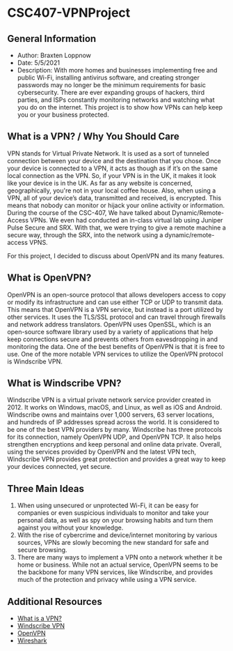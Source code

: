 # CSC407-VPNProject

## General Information
- Author: Braxten Loppnow
- Date: 5/5/2021
- Description: With more homes and businesses implementing free and public Wi-Fi, installing antivirus software, and creating stronger passwords may no longer be the minimum requirements for basic cybersecurity. There are ever expanding groups of hackers, third parties, and ISPs constantly monitoring networks and watching what you do on the internet. This project is to show how VPNs can help keep you or your business protected.

 ## What is a VPN? / Why You Should Care
 VPN stands for Virtual Private Network. It is used as a sort of tunneled connection between your device and the destination that you chose. Once your device is connected to a VPN, it acts as though as if it’s on the same local connection as the VPN. So, if your VPN is in the UK, it makes it look like your device is in the UK. As far as any website is concerned, geographically, you're not in your local coffee house. Also, when using a VPN, all of your device’s data, transmitted and received, is encrypted. This means that nobody can monitor or hijack your online activity or information. During the course of the CSC-407, We have talked about Dynamic/Remote-Access VPNs. We even had conducted an in-class virtual lab using Juniper Pulse Secure and SRX. With that, we were trying to give a remote machine a secure way, through the SRX, into the network using a dynamic/remote-access VPNS.

 For this project, I decided to discuss about OpenVPN and its many features.
 
 ## What is OpenVPN?
 OpenVPN is an open-source protocol that allows developers access to copy or modify its infrastructure and can use either TCP or UDP to transmit data. This means that OpenVPN is a VPN service, but instead is a port utilized by other services. It uses the TLS/SSL protocol and can travel through firewalls and network address translators. OpenVPN uses OpenSSL, which is an open-source software library used by a variety of applications that help keep connections secure and prevents others from eavesdropping in and monitoring the data. One of the best benefits of OpenVPN is that it is free to use. One of the more notable VPN services to utilize the OpenVPN protocol is Windscribe VPN.
 
 ## What is Windscribe VPN?
 Windscribe VPN is a virtual private network service provider created in 2012. It works on Windows, macOS, and Linux, as well as iOS and Android. Windscribe owns and maintains over 1,000 servers, 63 server locations, and hundreds of IP addresses spread across the world. It is considered to be one of the best VPN providers by many. Windscribe has three protocols for its connection, namely OpenVPN UDP, and OpenVPN TCP. It also helps strengthen encryptions and keep personal and online data private. Overall, using the services provided by OpenVPN and the latest VPN tech, Windscribe VPN provides great protection and provides a great way to keep your devices connected, yet secure.
 
 
## Three Main Ideas
1. When using unsecured or unprotected Wi-Fi, it can be easy for companies or even suspicious individuals to monitor and take your personal data, as well as spy on your browsing habits and turn them against you without your knowledge.
2. With the rise of cybercrime and device/internet monitoring by various sources, VPNs are slowly becoming the new standard for safe and secure browsing.
3. There are many ways to implement a VPN onto a network whether it be home or business. While not an actual service, OpenVPN seems to be the backbone for many VPN services, like Windscribe, and provides much of the protection and privacy while using a VPN service.




## Additional Resources
* [What is a VPN?](https://us.norton.com/internetsecurity-privacy-what-is-a-vpn.html)
* [Windscribe VPN](https://windscribe.com/features)
* [OpenVPN](https://www.allthingssecured.com/vpn/faq/what-is-openvpn/)
* [Wireshark](https://www.wireshark.org/index.html#aboutWS)
